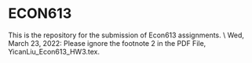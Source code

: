 # ECON613
This is the repository for the submission of Econ613 assignments. \\
Wed, March 23, 2022: Please ignore the footnote 2 in the PDF File, YicanLiu_Econ613_HW3.tex.
